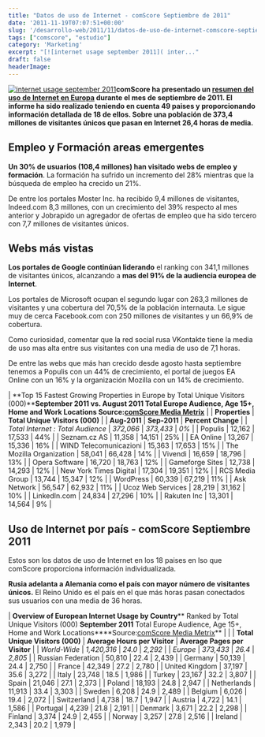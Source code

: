 ```yaml
---
title: "Datos de uso de Internet - comScore Septiembre de 2011"
date: '2011-11-19T07:07:51+00:00'
slug: '/desarrollo-web/2011/11/datos-de-uso-de-internet-comscore-septiembre-de-2011'
tags: ["comscore", "estudio"]
category: 'Marketing'
excerpt: "[![internet usage september 2011]( inter..."
draft: false
headerImage: 
---
```

[![internet usage september 2011](http://static.squarespace.com/static/5303797ae4b0c6ad9e43f072/5303ce80e4b0400995a883d6/5303cf4ce4b0400995a88c1d/1392758604719/internet-usage.jpg?format=original "internet-usage")](http://static.squarespace.com/static/5303797ae4b0c6ad9e43f072/5303ce80e4b0400995a883d6/5303cf4ce4b0400995a88c1d/1392758604719/internet-usage.jpg?format=original)**comScore ha presentado un [resumen del uso de Internet en Europa](http://www.comscore.com/Press_Events/Press_Releases/2011/11/comScore_Releases_Overview_of_European_Internet_Usage_in_September_2011 "uso internet en europa septiembre 2011") durante el mes de septiembre de 2011. El informe ha sido realizado teniendo en cuenta 49 paises y proporcionando información detallada de 18 de ellos. Sobre una población de 373,4 millones de visitantes únicos que pasan en Internet 26,4 horas de media.**

## <!--more-->Empleo y Formación areas emergentes

**Un 30% de usuarios (108,4 millones) han visitado webs de empleo y formación**. La formación ha sufrido un incremento del 28% mientras que la búsqueda de empleo ha crecido un 21%.

De entre los portales Moster Inc. ha recibido 9,4 millones de visitantes, Indeed.com 8,3 millones, con un crecimiento del 39% respecto al mes anterior y Jobrapido un agregador de ofertas de empleo que ha sido tercero con 7,7 millones de visitantes únicos.

## Webs más vistas

**Los portales de Google continúan liderando** el ranking con 341,1 millones de visitantes únicos, alcanzando a **mas del 91% de la audiencia europea de Internet**.

Los portales de Microsoft ocupan el segundo lugar con 263,3 millones de visitantes y una cobertura del 70,5% de la población internauta. Le sigue muy de cerca Facebook.com con 250 millones de visitantes y un 66,9% de cobertura.

Como curiosidad, comentar que la red social rusa VKontakte tiene la media de uso mas alta entre sus visitantes con una media de uso de 7,1 horas.

De entre las webs que más han crecido desde agosto hasta septiembre tenemos a Populis con un 44% de crecimiento, el portal de juegos EA Online con un 16% y la organización Mozilla con un 14% de crecimiento.

| **Top 15 Fastest Growing Properties in Europe by Total Unique Visitors (000)****September 2011 vs. August 2011 ****Total Europe Audience, Age 15+, Home and Work Locations**** Source:[comScore Media Metrix](http://www.comscore.com/Products_Services/Product_Index/Media_Metrix_Suite)** |
| **Properties** | **Total Unique Visitors (000)** |
| **Aug-2011** | **Sep-2011** | **Percent Change** |
| _Total Internet : Total Audience_ | _372,066_ | _373,433_ | _0%_ |
| Populis | 12,162 | 17,533 | 44% |
| Seznam.cz AS | 11,358 | 14,151 | 25% |
| EA Online | 13,267 | 15,336 | 16% |
| WIND Telecomunicazioni | 15,363 | 17,653 | 15% |
| The Mozilla Organization | 58,041 | 66,428 | 14% |
| Vivendi | 16,659 | 18,796 | 13% |
| Opera Software | 16,720 | 18,763 | 12% |
| Gameforge Sites | 12,738 | 14,293 | 12% |
| New York Times Digital | 17,304 | 19,351 | 12% |
| RCS Media Group | 13,744 | 15,347 | 12% |
| WordPress | 60,339 | 67,219 | 11% |
| Ask Network | 56,547 | 62,932 | 11% |
| Ucoz Web Services | 28,219 | 31,162 | 10% |
| LinkedIn.com | 24,834 | 27,296 | 10% |
| Rakuten Inc | 13,301 | 14,564 | 9% |

## Uso de Internet por país - comScore Septiembre 2011

Estos son los datos de uso de Internet en los 18 paises en lso que comScore proporciona información individualizada.

**Rusia adelanta a Alemania como el país con mayor número de visitantes únicos.** El Reino Unido es el país en el que más horas pasan conectados sus usuarios con una media de 36 horas.

| **Overview of European Internet Usage by Country**** Ranked by Total Unique Visitors (000) ****September 2011**** Total Europe Audience, Age 15+, Home and Work Locations****Source:[comScore Media Metrix](http://www.comscore.com/Products_Services/Product_Index/Media_Metrix_Suite)** |
| | **Total Unique Visitors (000)** | **Average Hours per Visitor** | **Average Pages per Visitor** |
| _World-Wide_ | _1,420,316_ | _24.0_ | _2,292_ |
| _Europe_ | _373,433_ | _26.4_ | _2,805_ |
| Russian Federation | 50,810 | 22.4 | 2,439 |
| Germany | 50,139 | 24.4 | 2,750 |
| France | 42,349 | 27.2 | 2,780 |
| United Kingdom | 37,197 | 35.6 | 3,272 |
| Italy | 23,748 | 18.5 | 1,986 |
| Turkey | 23,167 | 32.2 | 3,807 |
| Spain | 21,046 | 27.1 | 2,373 |
| Poland | 18,193 | 24.8 | 2,947 |
| Netherlands | 11,913 | 33.4 | 3,303 |
| Sweden | 6,208 | 24.9 | 2,489 |
| Belgium | 6,026 | 19.4 | 2,072 |
| Switzerland | 4,738 | 18.7 | 1,947 |
| Austria | 4,722 | 14.1 | 1,586 |
| Portugal | 4,239 | 21.8 | 2,191 |
| Denmark | 3,671 | 22.2 | 2,298 |
| Finland | 3,374 | 24.9 | 2,455 |
| Norway | 3,257 | 27.8 | 2,516 |
| Ireland | 2,343 | 20.2 | 1,979 |

